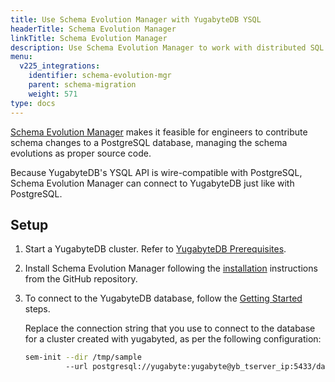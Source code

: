 ```yaml
---
title: Use Schema Evolution Manager with YugabyteDB YSQL
headerTitle: Schema Evolution Manager
linkTitle: Schema Evolution Manager
description: Use Schema Evolution Manager to work with distributed SQL databases in YugabyteDB.
menu:
  v225_integrations:
    identifier: schema-evolution-mgr
    parent: schema-migration
    weight: 571
type: docs
---
```


[Schema Evolution Manager](https://github.com/mbryzek/schema-evolution-manager) makes it feasible for engineers to contribute schema changes to a PostgreSQL database, managing the schema evolutions as proper source code.

Because YugabyteDB's YSQL API is wire-compatible with PostgreSQL, Schema Evolution Manager can connect to YugabyteDB just like with PostgreSQL.

## Setup

1. Start a YugabyteDB cluster. Refer to [YugabyteDB Prerequisites](../tools/#yugabytedb-prerequisites).
1. Install Schema Evolution Manager following the [installation](https://github.com/mbryzek/schema-evolution-manager#installation) instructions from the GitHub repository.
1. To connect to the YugabyteDB database, follow the [Getting Started](https://github.com/mbryzek/schema-evolution-manager#getting-started) steps.

    Replace the connection string that you use to connect to the database for a cluster created with yugabyted, as per the following configuration:

    ```sh
    sem-init --dir /tmp/sample
             --url postgresql://yugabyte:yugabyte@yb_tserver_ip:5433/database_name
    ```

